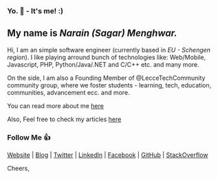 ### Yo. 👋 - It's me! :)

## My name is <i>Narain (Sagar) Menghwar.</i>

Hi, I am an simple software engineer (currently based in <i>EU - Schengen region</i>). I like playing arround bunch of technologies like: Web/Mobile, Javascript, PHP, Python/Java/.NET and C/C++ etc. and many more.

On the side, I am also a Founding Member of @LecceTechCommunity community group, where we foster students - learning, tech, education, communities, advancement ecc. and  more.

You can read more about me [here](http://narainsagar.github.io)

Also, Feel free to check my articles [here](http://narainsagar.com/blog)

### Follow Me 👍

[Website](https://narainsagar.com) | 
[Blog](https://narainsagar.com/blog) | 
[Twitter](https://twitter.com/narainsagar) | 
[LinkedIn](https://www.linkedin.com/in/narainsagar) | 
[Facebook](https://facebook.com/NarainSagarPage) | 
[GitHub](https://github.com/narainsagar) | 
[StackOverflow](https://www.stackoverflow.com/users/5228251/narainsagar) 

Cheers,

<!--
**narainsagar/narainsagar** is a ✨ _special_ ✨ repository because its `README.md` (this file) appears on your GitHub profile.

Here are some ideas to get you started:

- 🔭 I’m currently working on ...
- 🌱 I’m currently learning ...
- 👯 I’m looking to collaborate on ...
- 🤔 I’m looking for help with ...
- 💬 Ask me about ...
- 📫 How to reach me: ...
- 😄 Pronouns: ...
- ⚡ Fun fact: ...
- ~ just chill ...
- . ab bachay ki jaan logy kia :-P
- Keep going. Keep Looking. Don't settle! 
- #NeverSettle and BeSafe.
- Stay Hungry and Stay Foolish. 
- 9
-->
